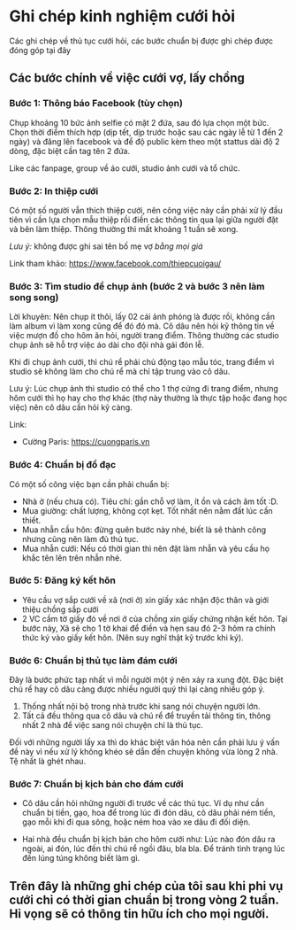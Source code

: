 # Ghi chép kinh nghiệm cưới hỏi

Các ghi chép về thủ tục cưới hỏi, các bước chuẩn bị được ghi chép được đóng góp tại đây

## Các bước chính về việc cưới vợ, lấy chồng

### Bước 1: Thông báo Facebook (tùy chọn)

Chụp khoảng 10 bức ảnh selfie có mặt 2 đứa, sau đó lựa chọn một bức. Chọn thời điểm thích hợp (dịp tết, dịp trước hoặc sau các ngày lễ từ 1 đến 2 ngày) và đăng lên facebook và để độ public kèm theo một stattus dài độ 2 dòng, đặc biệt cần tag tên 2 đứa.

Like các fanpage, group về áo cưới, studio ảnh cưới và tổ chức.

### Bước 2: In thiệp cưới

Có một số người vẫn thích thiệp cưới, nên công việc này cần phải xử lý đầu tiên vì cần lựa chọn mẫu thiệp rồi điền các thông tin qua lại giữa người đặt và bên làm thiệp. Thông thường thì mất khoảng 1 tuần sẽ xong.

*Lưu ý:* không được ghi sai tên bố mẹ vợ *bằng mọi giá*

Link tham khảo: https://www.facebook.com/thiepcuoigau/

### Bước 3: Tìm studio để chụp ảnh (bước 2 và bước 3 nên làm song song)

Lời khuyên: Nên chụp ít thôi, lấy 02 cái ảnh phóng là được rồi, không cần làm album vì làm xong cũng để đó đó mà. Cô dâu nên hỏi kỹ thông tin về việc mượn đồ cho hôm ăn hỏi, người trang điểm. Thông thường các studio chụp ảnh sẽ hỗ trợ việc áo dài cho đội nhà gái đón lễ. 

Khi đi chụp ảnh cưới, thì chú rể phải chủ động tạo mẫu tóc, trang điểm vì studio sẽ không làm cho chú rể mà chỉ tập trung vào cô dâu.

Lưu ý: Lúc chụp ảnh thì studio có thể cho 1 thợ cứng đi trang điểm, nhưng hôm cưới thì họ hay cho thợ khác (thợ này thường là thực tập hoặc đang học việc) nên cô dâu cần hỏi kỹ càng.

Link:

- Cường Paris: https://cuongparis.vn

### Bước 4: Chuẩn bị đồ đạc

Có một số công việc bạn cần phải chuẩn bị:

- Nhà ở (nếu chưa có). Tiêu chí: gần chỗ vợ làm, ít ồn và cách âm tốt :D.
- Mua giường: chất lượng, không cọt kẹt. Tốt nhất nên nằm đất lúc cần thiết.
- Mua nhẫn cầu hôn: đừng quên bước này nhé, biết là sẽ thành công nhưng cũng nên làm đủ thủ tục.
- Mua nhẫn cưới: Nếu có thời gian thì nên đặt làm nhẫn và yêu cầu họ khắc tên lên trên nhẫn nhé.

### Bước 5: Đăng ký kết hôn

- Yêu cầu vợ sắp cưới về xã (nơi ở) xin giấy xác nhận độc thân và giới thiệu chồng sắp cưới
- 2 VC cầm tờ giấy đó về nơi ở của chồng xin giấy chứng nhận kết hôn. Tại bước này, Xã sẽ cho 1 tờ khai để điền và hẹn sau đó 2-3 hôm ra chính thức ký vào giấy kết hôn. (Nên suy nghĩ thật kỹ trước khi ký).

### Bước 6: Chuẩn bị thủ tục làm đám cưới

Đây là bước phức tạp nhất vì mỗi người một ý nên xảy ra xung đột. Đặc biệt chú rể hay cô dâu càng được nhiều người quý thì lại càng nhiều góp ý.

1. Thống nhất nội bộ trong nhà trước khi sang nói chuyện người lớn. 
2. Tất cả đều thông qua cô dâu và chú rể để truyền tải thông tin, thông nhất 2 nhà để việc sang nói chuyện chỉ là thủ tục.

Đối với những người lấy xa thì do khác biệt văn hóa nên cần phải lưu ý vấn đề này vì nếu xử lý không khéo sẽ dẫn đến chuyện không vừa lòng 2 nhà. Tệ nhất là ghét nhau.

### Bước 7: Chuẩn bị kịch bản cho đám cưới

- Cô dâu cần hỏi những người đi trước về các thủ tục. Ví dụ như cần chuẩn bị tiền, gạo, hoa để trong lúc đi đón dâu, cô dâu phải ném tiền, gạo mỗi khi đi qua sông, hoặc ném hoa vào xe dâu đi đối diện.

- Hai nhà đều chuẩn bị kịch bản cho hôm cưới như: Lúc nào đón dâu ra ngoài, ai đón, lúc đến thì chú rể ngồi đâu, bla bla. Để tránh tình trạng lúc đến lúng túng không biết làm gì.


## Trên đây là những ghi chép của tôi sau khi phi vụ cưới chỉ có thời gian chuẩn bị trong vòng 2 tuần. Hi vọng sẽ có thông tin hữu ích cho mọi người.
